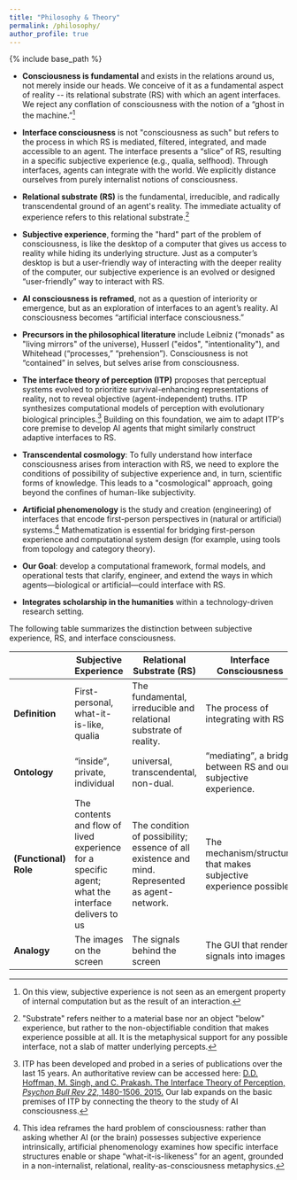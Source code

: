 ```yaml
---
title: "Philosophy & Theory"
permalink: /philosophy/
author_profile: true
---
```


{% include base_path %}

<!-- ## Core commitments -->
* **Consciousness is fundamental** and exists in the relations around us, not merely inside our heads. We conceive of it as a fundamental aspect of reality -- its relational substrate (RS) with which an agent interfaces. We reject any conflation of consciousness with the notion of a “ghost in the machine.”[^4]

*	**Interface consciousness** is not "consciousness as such" but refers to the process in which RS is mediated, filtered, integrated, and made accessible to an agent.  The interface presents a “slice” of RS, resulting in a specific subjective experience (e.g., qualia, selfhood). Through interfaces, agents can integrate with the world. We explicitly distance ourselves from purely internalist notions of consciousness. 

* **Relational substrate (RS)** is the fundamental, irreducible, and radically transcendental ground of an agent's reality. The immediate actuality of experience refers to this relational substrate.[^1]

*	**Subjective experience**, forming the "hard" part of the problem of consciousness, is like the desktop of a computer that gives us access to reality while hiding its underlying structure. Just as a computer’s desktop is but a user-friendly way of interacting with the deeper reality of the computer, our subjective experience is an evolved or designed “user-friendly” way to interact with RS. 

*	**AI consciousness is reframed**, not as a question of interiority or emergence, but as an exploration of interfaces to an agent’s reality. AI consciousness becomes “artificial interface consciousness.”

*	**Precursors in the philosophical literature** include Leibniz (“monads" as "living mirrors" of the universe), Husserl ("eidos", "intentionality"), and Whitehead (“processes,” “prehension”). Consciousness is not “contained” in selves, but selves arise from consciousness.

* **The interface theory of perception (ITP)** proposes that perceptual systems evolved to prioritize survival-enhancing representations of reality, not to reveal objective (agent-independent) truths. ITP synthesizes computational models of perception with evolutionary biological principles.[^2] Building on this foundation, we aim to adapt ITP's core premise to develop AI agents that might similarly construct adaptive interfaces to RS.

* **Transcendental cosmology**: To fully understand how interface consciousness arises from interaction with RS, we need to explore the conditions of possibility of subjective experience and, in turn, scientific forms of knowledge. This leads to a "cosmological" approach, going beyond the confines of human-like subjectivity. 

*	**Artificial phenomenology** is the study and creation (engineering) of interfaces that encode first-person perspectives in (natural or artificial) systems.[^3] Mathematization is essential for bridging first-person experience and computational system design (for example, using tools from topology and category theory). 

*	**Our Goal**: develop a computational framework, formal models, and operational tests that clarify, engineer, and extend the ways in which agents—biological or artificial—could interface with RS.

*	**Integrates scholarship in the humanities** within a technology-driven research setting.

The following table summarizes the distinction between subjective experience, RS, and interface consciousness.

|                   | **Subjective Experience**                                                                              | **Relational Substrate (RS)**                                                                            | **Interface Consciousness**                                                     |
|-------------------|----------------------------------------------------------------------------------------------------|------------------------------------------------------------------------------------------|-----------------------------------------------------------------------------|
| **Definition**        | First-personal, what-it-is-like, qualia                                                            | The fundamental, irreducible and relational substrate of reality.                   | The process of integrating with RS                                    |
| **Ontology**          | “inside”, private, individual                                                   | universal, transcendental, non-dual.                | “mediating”, a bridge between RS and our subjective experience. |
| **(Functional) Role** | The contents and flow of lived experience for a specific agent; what the interface delivers to us  | The condition of possibility; essence of all existence and mind. Represented as agent-network. | The mechanism/structure that makes subjective experience possible           |
| **Analogy**           | The images on the screen                                                                           | The signals behind the screen                                                            | The GUI that renders signals into images                                    |

[^4]: On this view, subjective experience is not seen as an emergent property of internal computation but as the result of an interaction. 

[^1]: "Substrate" refers neither to a material base nor an object "below" experience, but rather to the non-objectifiable condition that makes experience possible at all. It is the metaphysical support for any possible interface, not a slab of matter underlying percepts.

[^2]: ITP has been developed and probed in a series of publications over the last 15 years. An authoritative review can be accessed here: [D.D. Hoffman, M. Singh, and C. Prakash. The Interface Theory of Perception, _Psychon Bull Rev_ *22*, 1480-1506, 2015.](https://doi.org/10.3758/s13423-015-0890-8) Our lab expands on the basic premises of ITP by connecting the theory to the study of AI consciousness. 

[^3]: This idea reframes the hard problem of consciousness: rather than asking whether AI (or the brain) possesses subjective experience intrinsically, artificial phenomenology examines how specific interface structures enable or shape “what-it-is-likeness” for an agent, grounded in a non-internalist, relational, reality-as-consciousness metaphysics.

